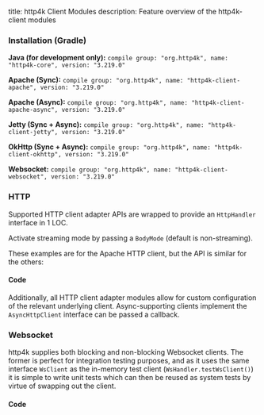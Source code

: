 title: http4k Client Modules
description: Feature overview of the http4k-client modules

### Installation (Gradle)
**Java (for development only):** ```compile group: "org.http4k", name: "http4k-core", version: "3.219.0"```

**Apache (Sync):** ```compile group: "org.http4k", name: "http4k-client-apache", version: "3.219.0"```

**Apache (Async):** ```compile group: "org.http4k", name: "http4k-client-apache-async", version: "3.219.0"```

**Jetty (Sync + Async):** ```compile group: "org.http4k", name: "http4k-client-jetty", version: "3.219.0"```

**OkHttp (Sync + Async):** ```compile group: "org.http4k", name: "http4k-client-okhttp", version: "3.219.0"```

**Websocket:** ```compile group: "org.http4k", name: "http4k-client-websocket", version: "3.219.0"```

### HTTP
Supported HTTP client adapter APIs are wrapped to provide an `HttpHandler` interface in 1 LOC.

Activate streaming mode by passing a `BodyMode` (default is non-streaming).

These examples are for the Apache HTTP client, but the API is similar for the others:

#### Code [<img class="octocat"/>](https://github.com/http4k/http4k/blob/master/src/docs/guide/modules/clients/example_http.kt)
<script src="https://gist-it.appspot.com/https://github.com/http4k/http4k/blob/master/src/docs/guide/modules/clients/example_http.kt"></script>

Additionally, all HTTP client adapter modules allow for custom configuration of the relevant underlying client. Async-supporting clients implement the `AsyncHttpClient` interface can be passed a callback.

### Websocket
http4k supplies both blocking and non-blocking Websocket clients. The former is perfect for integration testing purposes, and as it uses the same interface `WsClient` as the in-memory test client (`WsHandler.testWsClient()`) it is simple to write unit tests which can then be reused as system tests by virtue of swapping out the client.

#### Code [<img class="octocat"/>](https://github.com/http4k/http4k/blob/master/src/docs/guide/modules/clients/example_websocket.kt)
<script src="https://gist-it.appspot.com/https://github.com/http4k/http4k/blob/master/src/docs/guide/modules/clients/example_websocket.kt"></script>
